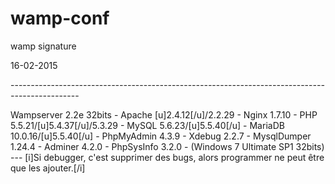 # wamp-conf
wamp signature

16-02-2015

-----*-----*-----*-----*-----*-----*-----*-----*-----*-----*-----*-----*-----*-----*-----*-----*-----*-----*-----

Wampserver 2.2e 32bits - Apache [u]2.4.12[/u]/2.2.29 - Nginx 1.7.10 - PHP 5.5.21/[u]5.4.37[/u]/5.3.29 - MySQL 5.6.23/[u]5.5.40[/u] - MariaDB 10.0.16/[u]5.5.40[/u] - PhpMyAdmin 4.3.9 - Xdebug 2.2.7 - MysqlDumper 1.24.4 - Adminer 4.2.0 - PhpSysInfo 3.2.0 - (Windows 7 Ultimate SP1 32bits) --- [i]Si debugger, c'est supprimer des bugs, alors programmer ne peut être que les ajouter.[/i]
